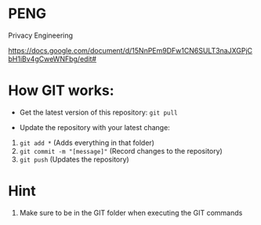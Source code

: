 # PENG
Privacy Engineering 

https://docs.google.com/document/d/15NnPEm9DFw1CN6SULT3naJXGPjCbH1iBv4gCweWNFbg/edit#


# How GIT works:

- Get the latest version of this repository:
`git pull`

- Update the repository with your latest change:
1. `git add *` (Adds everything in that folder)
2. `git commit -m "[message]"` (Record changes to the repository)
3. `git push` (Updates the repository)

# Hint
1. Make sure to be in the GIT folder when executing the GIT commands

